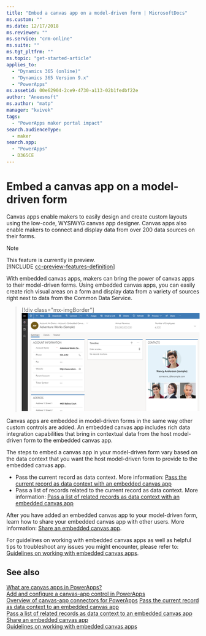 ```yaml
---
title: "Embed a canvas app on a model-driven form | MicrosoftDocs"
ms.custom: ""
ms.date: 12/17/2018
ms.reviewer: ""
ms.service: "crm-online"
ms.suite: ""
ms.tgt_pltfrm: ""
ms.topic: "get-started-article"
applies_to: 
  - "Dynamics 365 (online)"
  - "Dynamics 365 Version 9.x"
  - "PowerApps"
ms.assetid: 00e62904-2ce9-4730-a113-02b1fedbf22e
author: "Aneesmsft"
ms.author: "matp"
manager: "kvivek"
tags: 
  - "PowerApps maker portal impact"
search.audienceType: 
  - maker
search.app: 
  - "PowerApps"
  - D365CE
---
```


# Embed a canvas app on a model-driven form

Canvas apps enable makers to easily design and create custom layouts using the low-code, WYSIWYG canvas app designer. Canvas apps also enable makers to connect and display data from over 200 data sources on their forms.

> [!NOTE]
> This feature is currently in preview. <br />
> [!INCLUDE [cc-preview-features-definition](../../includes/cc-preview-features-definition.md)]

With embedded canvas apps, makers can bring the power of canvas apps to their model-driven forms. Using embedded canvas apps, you can easily create rich visual areas on a form and display data from a variety of sources right next to data from the Common Data Service.

   > [!div class="mx-imgBorder"] 
   > ![](media/embed-canvas-app-in-form.png "Embedded canvas app in a model-driven app form")

Canvas apps are embedded in model-driven forms in the same way other custom controls are added. An embedded canvas app includes rich data integration capabilities that bring in contextual data from the host model-driven form to the embedded canvas app.

The steps to embed a canvas app in your model-driven form vary based on the data context that you want the host model-driven form to provide to the embedded canvas app.
-	Pass the current record as data context. More information: [Pass the current record as data context with an embedded canvas app](pass-current-embedded-canvas-app.md)
-	Pass a list of records related to the current record as data context. More information: [Pass a list of related records as data context with an embedded canvas app](pass-related-embedded-canvas-app.md) 

After you have added an embedded canvas app to your model-driven form, learn how to share your embedded canvas app with other users. More information: [Share an embedded canvas app](share-embedded-canvas-app.md).

For guidelines on working with embedded canvas apps as well as helpful tips to troubleshoot any issues you might encounter, please refer to: [Guidelines on working with embedded canvas apps](embedded-canvas-app-guidelines.md).

## See also
[What are canvas apps in PowerApps?](../canvas-apps/getting-started.md) <br />
[Add and configure a canvas-app control in PowerApps](../canvas-apps/add-configure-controls.md) <br />
[Overview of canvas-app connectors for PowerApps](../canvas-apps/connections-list.md) 
[Pass the current record as data context to an embedded canvas app](pass-current-embedded-canvas-app.md) <br />
[Pass a list of related records as data context to an embedded canvas app](pass-related-embedded-canvas-app.md) <br />
[Share an embedded canvas app](share-embedded-canvas-app.md) <br />
[Guidelines on working with embedded canvas apps](embedded-canvas-app-guidelines.md)
